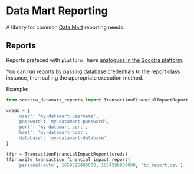 # Data Mart Reporting

A library for common [Data Mart](https://docs.socotra.com/production/data/datamartguide.html) reporting needs.

## Reports

Reports prefaced with `platform_` have [analogues in the Socotra platform](https://docs.socotra.com/production/data/reporting.html).

You can run reports by passing database credentials to the report class instance, then calling the appropriate execution method.

Example:

```python
from socotra_datamart_reports import TransactionFinancialImpactReport

creds = {
    'user': 'my-datamart-username',
    'password': 'my-datamart-password',
    'port': 'my-datamart-port',
    'host': 'my-datamart-host',
    'database': 'my-datamart-database'
}

tfir = TransactionFinancialImpactReport(creds)
tfir.write_transaction_financial_impact_report(
    'personal-auto', 1659326400000, 1664596800000, 'tx_report.csv')
```
